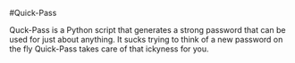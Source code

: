 #Quick-Pass

Quck-Pass is a Python script that generates a strong
password that can be used for just about anything.
It sucks trying to think of a new password on the fly
Quick-Pass takes care of that ickyness for you.  




